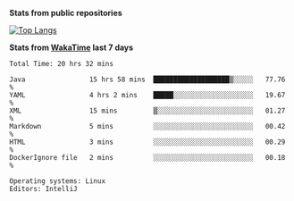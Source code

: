 **Stats from public repositories**  

[![Top Langs](https://github-readme-stats.vercel.app/api/top-langs/?username=hyoghurt&layout=compact&exclude_repo=multiserver,docker_compose&langs_count=6)](https://github.com/anuraghazra/github-readme-stats)

**Stats from [WakaTime](https://wakatime.com) last 7 days**  
<!--START_SECTION:waka-->

```text
Total Time: 20 hrs 32 mins

Java                15 hrs 58 mins  ███████████████████▒░░░░░   77.76 %
YAML                4 hrs 2 mins    █████░░░░░░░░░░░░░░░░░░░░   19.67 %
XML                 15 mins         ▒░░░░░░░░░░░░░░░░░░░░░░░░   01.27 %
Markdown            5 mins          ░░░░░░░░░░░░░░░░░░░░░░░░░   00.42 %
HTML                3 mins          ░░░░░░░░░░░░░░░░░░░░░░░░░   00.29 %
DockerIgnore file   2 mins          ░░░░░░░░░░░░░░░░░░░░░░░░░   00.18 %

Operating systems: Linux
Editors: IntelliJ
```

<!--END_SECTION:waka-->
